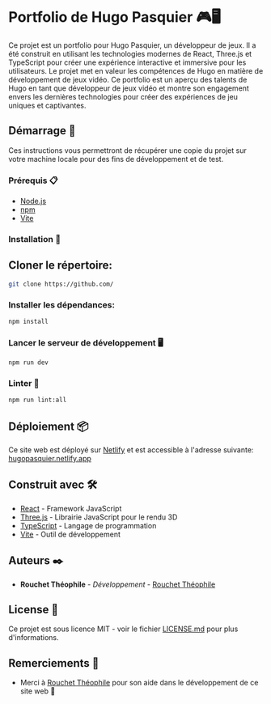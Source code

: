 # Portfolio de Hugo Pasquier 🎮🖥

Ce projet est un portfolio pour Hugo Pasquier, un développeur de jeux. Il a été construit en utilisant les technologies modernes de React, Three.js et TypeScript pour créer une expérience interactive et immersive pour les utilisateurs. Le projet met en valeur les compétences de Hugo en matière de développement de jeux vidéo. Ce portfolio est un aperçu des talents de Hugo en tant que développeur de jeux vidéo et montre son engagement envers les dernières technologies pour créer des expériences de jeu uniques et captivantes.

## Démarrage 🚀

Ces instructions vous permettront de récupérer une copie du projet sur votre machine locale pour des fins de développement et de test.

### Prérequis 📋
- [Node.js](https://nodejs.org/)
- [npm](https://www.npmjs.com/)
- [Vite](https://github.com/vitejs/vite)

### Installation 🔧

## Cloner le répertoire:
```bash
git clone https://github.com/
```

### Installer les dépendances:
```bash
npm install
```

### Lancer le serveur de développement 🖥
```bash
npm run dev
```

### Linter 📝
```bash
npm run lint:all
```

## Déploiement 📦

Ce site web est déployé sur [Netlify](https://www.netlify.com/) et est accessible à l'adresse suivante: [hugopasquier.netlify.app](https://hugopasquier.netlify.app/)


## Construit avec 🛠️

* [React](https://fr.reactjs.org/) - Framework JavaScript
* [Three.js](https://threejs.org/) - Librairie JavaScript pour le rendu 3D
* [TypeScript](https://www.typescriptlang.org/) - Langage de programmation
* [Vite](https://vitejs.dev/) - Outil de développement

## Auteurs ✒️

* **Rouchet Théophile** - *Développement* - [Rouchet Théophile](https://github.com/Pouchey)

## License 📄

Ce projet est sous licence MIT - voir le fichier [LICENSE.md](LICENSE.md) pour plus d'informations.

## Remerciements 🙏

* Merci à [Rouchet Théophile](https://github.com/Pouchey) pour son aide dans le développement de ce site web 📢




